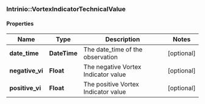 ### Intrinio::VortexIndicatorTechnicalValue

#### Properties
Name | Type | Description | Notes
------------ | ------------- | ------------- | -------------
**date_time** | **DateTime** | The date_time of the observation | [optional] 
**negative_vi** | **Float** | The negative Vortex Indicator value | [optional] 
**positive_vi** | **Float** | The positive Vortex Indicator value | [optional] 


